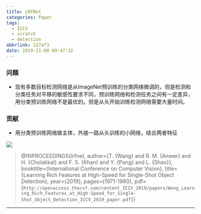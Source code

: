 ```yaml
---
title: LRFNet
categories: Paper
tags:
  - ICCV
  - scratch
  - detection
abbrlink: 127af3
date: 2019-11-08 09:47:32
---
```

<p></p>
<!-- more -->

### 问题

- 现有多数目标检测网络是从ImageNet预训练的分类网络微调的，但是检测和分类任务对平移的敏感性要求不同，预训练网络和检测任务之间有一定差异，用分类预训练网络不是最优的。但是从头开始训练检测网络需要大量时间。

### 贡献

- 用分类预训练网络做主体，外接一路从头训练的小网络，结合两者特征

![](LRF.png)

>@INPROCEEDINGS{lrfnet,
>  author={T. {Wang} and R. M. {Anwer} and H. {Cholakkal} and F. S. {Khan} and Y. {Pang} and L. {Shao}},
>  booktitle={International Conference on Computer Vision}, 
>  title={Learning Rich Features at High-Speed for Single-Shot Object Detection}, 
>  year={2019},
>  pages={1971-1980},
>  pdf={`http://openaccess.thecvf.com/content_ICCV_2019/papers/Wang_Learning_Rich_Features_at_High-Speed_for_Single-Shot_Object_Detection_ICCV_2019_paper.pdf`}}

---

